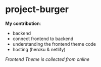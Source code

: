 # project-burger

<b>My contribution</b>: 
* backend
* connect frontend to backend
* understanding the frontend theme code
* hosting (heroku & netlify)


*Frontend Theme is collected from online*
